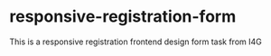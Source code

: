 # responsive-registration-form
This is a responsive registration frontend design form task from I4G
